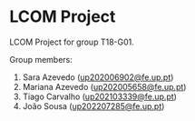 # LCOM Project

LCOM Project for group T18-G01.

Group members:

1. Sara Azevedo (up202006902@fe.up.pt)
2. Mariana Azevedo (up202005658@fe.up.pt)
3. Tiago Carvalho (up202103339@fe.up.pt)
4. João Sousa (up202207285@fe.up.pt)
